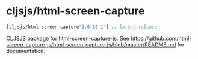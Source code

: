 # cljsjs/html-screen-capture

[](dependency)
```clojure
[cljsjs/html-screen-capture"1.0.10-1"] ;; latest release
```
[](/dependency)

CLJSJS package for [html-screen-capture-js](https://github.com/html-screen-capture-js/html-screen-capture-js). See https://github.com/html-screen-capture-js/html-screen-capture-js/blob/master/README.md for documentation.
